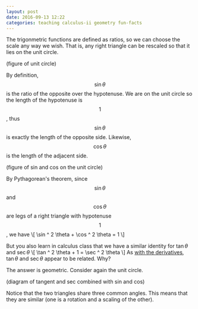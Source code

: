 ```yaml
---
layout: post
date: 2016-09-13 12:22
categories: teaching calculus-ii geometry fun-facts
---
```


The trigonmetric functions are defined as ratios, so we can choose the scale any way we wish. That is, any right triangle can be rescaled so that it lies on the unit circle.

(figure of unit circle)

By definition, $$\sin \theta$$ is the ratio of the opposite over the hypotenuse. We are on the unit circle so the length of the hypotenuse is $$1$$, thus $$\sin \theta$$ is exactly the length of the opposite side. Likewise, $$\cos \theta$$ is the length of the adjacent side. 

(figure of sin and cos on the unit circle)

By Pythagorean's theorem, since $$\sin \theta$$ and $$\cos \theta$$ are legs of a right triangle with hypotenuse $$1$$, we have
\\[
	\sin ^ 2 \theta + \cos ^ 2 \theta = 1
\\]

But you also learn in calculus class that we have a similar identity for $\tan \theta$ and $\sec \theta$
\\[
	\tan ^ 2 \theta + 1 = \sec ^ 2 \theta
\\]
As [with the derivatives](way-to-remember-derivative-of-tangent), $\tan \theta$ and $\sec \theta$ appear to be related. Why?

The answer is geometric. Consider again the unit circle. 

(diagram of tangent and sec combined with sin and cos)

Notice that the two triangles share three common angles. This means that they are similar (one is a rotation and a scaling of the other). 

